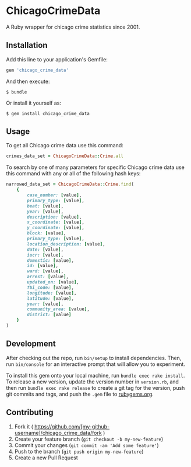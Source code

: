 # ChicagoCrimeData

A Ruby wrapper for chicago crime statistics since 2001.

## Installation

Add this line to your application's Gemfile:

```ruby
gem 'chicago_crime_data'
```

And then execute:

    $ bundle

Or install it yourself as:

    $ gem install chicago_crime_data

## Usage

To get all Chicago crime data use this command:

```Ruby
crimes_data_set = ChicagoCrimeData::Crime.all
```

To search by one of many parameters for specific Chicago crime data use this command with any or all of the following hash keys:

```Ruby
narrowed_data_set = ChicagoCrimeData::Crime.find(
    {
        case_number: [value],
        primary_type: [value],
        beat: [value],
        year: [value],
        description: [value],
        x_coordinate: [value],
        y_coordinate: [value],
        block: [value],
        primary_type: [value],
        location_description: [value],
        date: [value],
        iucr: [value],
        domestic: [value],
        id: [value],
        ward: [value],
        arrest: [value],
        updated_on: [value],
        fbi_code: [value],
        longitude: [value],
        latitude: [value],
        year: [value],
        community_area: [value],
        district: [value]
    }
)
```

## Development

After checking out the repo, run `bin/setup` to install dependencies. Then, run `bin/console` for an interactive prompt that will allow you to experiment.

To install this gem onto your local machine, run `bundle exec rake install`. To release a new version, update the version number in `version.rb`, and then run `bundle exec rake release` to create a git tag for the version, push git commits and tags, and push the `.gem` file to [rubygems.org](https://rubygems.org).

## Contributing

1. Fork it ( https://github.com/[my-github-username]/chicago_crime_data/fork )
2. Create your feature branch (`git checkout -b my-new-feature`)
3. Commit your changes (`git commit -am 'Add some feature'`)
4. Push to the branch (`git push origin my-new-feature`)
5. Create a new Pull Request
